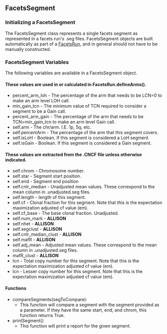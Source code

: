 ## FacetsSegment

### Initializing a FacetsSegment

The FacetsSegment class represents a single facets segment as represented in a facets run's .seg files. 
FacetsSegment objects are built automatically as part of a [FacetsRun](FacetsRun.md), and in general should not have to be manually constructed.  

### FacetsSegment Variables
The following variables are available in a FacetsSegment object.  

#### These values are used in or calculated in FacetsRun.defineArms().
* percent_arm_loh - The percentage of the arm that needs to be LCN=0 to make an arm level LOH call.
* min_gain_tcn - The minimum value of TCN required to consider a segment to be a Gain call.
* percent_arm_gain - The percentage of the arm that needs to be TCN=min_gain_tcn to make an arm level Gain call.
* self.arm - The chr/arm.  I.E. 1p, 5q, etc.
* self.percentArm - The percentage of the arm that this segment covers. 
* self.isLoH - Boolean. If this segment is considered a LoH segment
* self.isGain - Boolean. If this segment is considered a Gain segment.

#### These values are extracted from the .CNCF file unless otherwise indicated.
* self.chrom - Chromosome number.
* self.star - Segment start position.
* self.end - Segment end position
* self.cnlr_median - Unadjusted mean values.  These correspond to the mean column in .unadjusted.seg files.
* self.length - length of this segment.
* self.cf - Clonal fraction for this segment.  Note that this is the expectation maximization adjusted cf value (em).
* self.cf_base - The base clonal fraction.  Unadjusted.
* self.num_mark - **ALLISON**
* self.nhet - **ALLISON**
* self.segclust - **ALLISON**
* self.cnlr_median_clust - **ALLISON**
* self.mafR - **ALLISON**
* self.adj_mean - Adjusted mean values.  These correspond to the mean column in .unadjusted.seg files.
* mafR_clust - **ALLISON**
* tcn - Total copy number for this segment. Note that this is the expectation maximization adjusted cf value (em).
* lcn - Lesser copy number for this segment. Note that this is the expectation maximization adjusted cf value (em).


#### Functions
* compareSegments(segToCompare):
  * This function will compare a segment with the segment provided as a parameter.  If they have the same start, end, and chrom, this function returns True.  
* printSegment()
  * This function will print a report for the given segment. 
